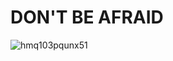 # DON'T BE AFRAID

![hmq103pqunx51](https://github.com/user-attachments/assets/62af7e1d-b62f-4280-a7f4-7e579cc3c2a5)
